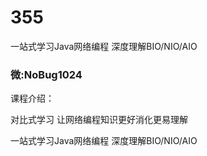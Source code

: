 # 355
一站式学习Java网络编程 深度理解BIO/NIO/AIO
### 微:NoBug1024 


课程介绍：

对比式学习 让网络编程知识更好消化更易理解

一站式学习Java网络编程 深度理解BIO/NIO/AIO
